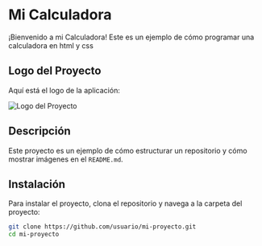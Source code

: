 # Mi Calculadora

¡Bienvenido a mi Calculadora! Este es un ejemplo de cómo programar una calculadora en html y css

## Logo del Proyecto

Aquí está el logo de la aplicación:

![Logo del Proyecto](./Calculadora/calcu1.jpg)

## Descripción

Este proyecto es un ejemplo de cómo estructurar un repositorio y cómo mostrar imágenes en el `README.md`.

## Instalación

Para instalar el proyecto, clona el repositorio y navega a la carpeta del proyecto:
```bash
git clone https://github.com/usuario/mi-proyecto.git
cd mi-proyecto
